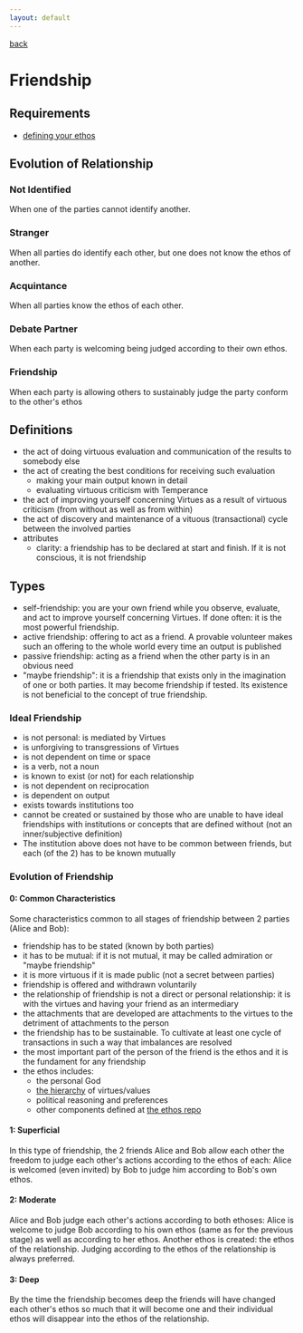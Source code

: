 ```yaml
---
layout: default
---
```

[back](./)

# Friendship

## Requirements

- [defining your ethos](https://github.com/ctzurcanu/ethos)

## Evolution of Relationship

### Not Identified

When one of the parties cannot identify another.

### Stranger

When all parties do identify each other, but one does not know the ethos of another.

### Acquintance

When all parties know the ethos of each other.

### Debate Partner

When each party is welcoming being judged according to their own ethos.

### Friendship

When each party is allowing others to sustainably judge the party conform to the other's ethos


## Definitions

- the act of doing virtuous evaluation and communication of the results to somebody else
- the act of creating the best conditions for receiving such evaluation
    - making your main output known in detail
    - evaluating virtuous criticism with Temperance
- the act of improving yourself concerning Virtues as a result of virtuous criticism (from without as well as from within)
- the act of discovery and maintenance of a vituous (transactional) cycle between the involved parties
- attributes
    - clarity: a friendship has to be declared at start and finish. If it is not conscious, it is not friendship

## Types

- self-friendship: you are your own friend while you observe, evaluate, and act to improve yourself concerning Virtues. If done often: it is the most powerful friendship.
- active friendship: offering to act as a friend. A provable volunteer makes such an offering to the whole world every time an output is published
- passive friendship: acting as a friend when the other party is in an obvious need
- "maybe friendship": it is a friendship that exists only in the imagination of one or both parties. It may become friendship if tested. Its existence is not beneficial to the concept of true friendship.

### Ideal Friendship

- is not personal: is mediated by Virtues
- is unforgiving to transgressions of Virtues 
- is not dependent on time or space
- is a verb, not a noun
- is known to exist (or not) for each relationship
- is not dependent on reciprocation
- is dependent on output
- exists towards institutions too
- cannot be created or sustained by those who are unable to have ideal friendships with institutions or concepts that are defined without (not an inner/subjective definition)
- The institution above does not have to be common between friends, but each (of the 2) has to be known mutually

### Evolution of Friendship

#### 0: Common Characteristics

Some characteristics common to all stages of friendship between 2 parties (Alice and Bob):
- friendship has to be stated (known by both parties)
- it has to be mutual: if it is not mutual, it may be called admiration or "maybe friendship"
- it is more virtuous if it is made public (not a secret between parties)
- friendship is offered and withdrawn voluntarily
- the relationship of friendship is not a direct or personal relationship: it is with the virtues and having your friend as an intermediary
- the attachments that are developed are attachments to the virtues to the detriment of attachments to the person
- the friendship has to be sustainable. To cultivate at least one cycle of transactions in such a way that imbalances are resolved
- the most important part of the person of the friend is the ethos and it is the fundament for any friendship
- the ethos includes:
    - the personal God
    - [the hierarchy](https://ctzurcanu.github.io/virtues/hierarchies.html) of virtues/values
    - political reasoning and preferences
    - other components defined at [the ethos repo](https://github.com/ctzurcanu/ethos)


#### 1: Superficial

In this type of friendship, the 2 friends Alice and Bob allow each other the freedom to judge each other's actions according to the ethos of each: Alice is welcomed (even invited) by Bob to judge him according to Bob's own ethos.

#### 2: Moderate

Alice and Bob judge each other's actions according to both ethoses: Alice is welcome to judge Bob according to his own ethos (same as for the previous stage) as well as according to her ethos.
Another ethos is created: the ethos of the relationship. Judging according to the ethos of the relationship is always preferred.

#### 3: Deep

By the time the friendship becomes deep the friends will have changed each other's ethos so much that it will become one and their individual ethos will disappear into the ethos of the relationship.